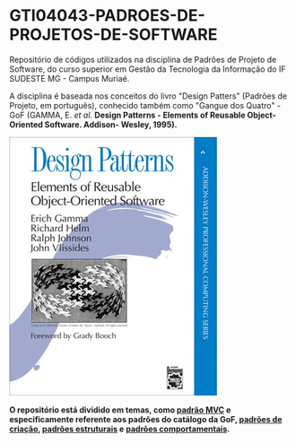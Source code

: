 # GTI04043-PADROES-DE-PROJETOS-DE-SOFTWARE
Repositório de códigos utilizados na disciplina de Padrões de Projeto de Software, do curso superior em Gestão da Tecnologia da Informação do IF SUDESTE MG - Campus Muriaé.

A disciplina é baseada nos conceitos do livro "Design Patters" (Padrões de Projeto, em português), conhecido também como "Gangue dos Quatro" - GoF (GAMMA, E. <i>et al.</i> <strong>Design Patterns - Elements of Reusable Object-Oriented Software<strong>. Addison- Wesley, 1995).

![livro_gangue dos quatro](https://raw.githubusercontent.com/mvscti/GTI04043-PADROES-DE-PROJETOS-DE-SOFTWARE/main/gof_capa.jpeg)


O repositório está dividido em temas, como [padrão MVC](https://github.com/mvscti/GTI04043-PADROES-DE-PROJETOS-DE-SOFTWARE/tree/main/MVC) e especificamente referente aos padrões do catálogo da GoF, [padrões de criação](https://github.com/mvscti/GTI04043-PADROES-DE-PROJETOS-DE-SOFTWARE/tree/main/padroes_criacao), [padrões estruturais](https://github.com/mvscti/GTI04043-PADROES-DE-PROJETOS-DE-SOFTWARE/tree/main/padroes_estruturais) e [padrões comportamentais](https://github.com/mvscti/GTI04043-PADROES-DE-PROJETOS-DE-SOFTWARE/tree/main/padroes_comportamentais).



